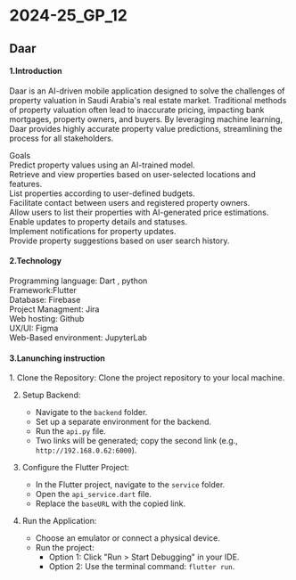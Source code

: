 # 2024-25_GP_12
<h2>Daar</h2>
<H4>1.Introduction</H4>
<p>Daar is an AI-driven mobile application designed to solve the challenges of property valuation in Saudi Arabia's real estate market. Traditional methods of property valuation often lead to inaccurate pricing, impacting bank mortgages, property owners, and buyers. By leveraging machine learning, Daar provides highly accurate property value predictions, streamlining the process for all stakeholders.</p>
<p>
Goals <br>
Predict property values using an AI-trained model.<br>
Retrieve and view properties based on user-selected locations and features.<br>
List properties according to user-defined budgets.<br>
Facilitate contact between users and registered property owners.<br>
Allow users to list their properties with AI-generated price estimations.<br>
Enable updates to property details and statuses.<br>
Implement notifications for property updates.<br>
Provide property suggestions based on user search history.

</p>
<H4>2.Technology</H4>
<p>Programming language: Dart , python<br>
Framework:Flutter<br>
Database: Firebase<br>
Project Managment: Jira<br>
Web hosting: Github<br>
UX/UI: Figma<br>
Web-Based environment: JupyterLab</p>
<H4>3.Lanunching instruction</H4>
<p>1. Clone the Repository:  
   Clone the project repository to your local machine.  

2. Setup Backend:  
   - Navigate to the `backend` folder.  
   - Set up a separate environment for the backend.  
   - Run the `api.py` file.  
   - Two links will be generated; copy the second link (e.g., `http://192.168.0.62:6000`).  

3. Configure the Flutter Project:  
   - In the Flutter project, navigate to the `service` folder.  
   - Open the `api_service.dart` file.  
   - Replace the `baseURL` with the copied link.  

4. Run the Application:  
   - Choose an emulator or connect a physical device.  
   - Run the project:  
     - Option 1: Click "Run > Start Debugging" in your IDE.  
     - Option 2: Use the terminal command: `flutter run`.  
</p>
